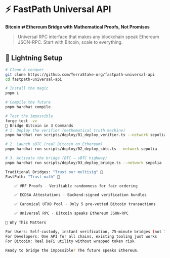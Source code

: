 # ⚡ FastPath Universal API

**Bitcoin ⇄ Ethereum Bridge with Mathematical Proofs, Not Promises**

> Universal RPC interface that makes any blockchain speak Ethereum JSON-RPC. Start with Bitcoin, scale to everything.

## 🚀 Lightning Setup

```bash
# Clone & conquer
git clone https://github.com/TerraStake-org/fastpath-universal-api
cd fastpath-universal-api

# Install the magic
pnpm i

# Compile the future
pnpm hardhat compile

# Test the impossible
forge test -vv
🌉 Bridge Bitcoin in 3 Commands
# 1. Deploy the verifier (mathematical truth machine)
pnpm hardhat run scripts/deploy/01_deploy_verifier.ts --network sepolia

# 2. Launch sBTC (real Bitcoin on Ethereum)
pnpm hardhat run scripts/deploy/02_deploy_sbtc.ts --network sepolia

# 3. Activate the bridge (BTC → sBTC highway)
pnpm hardhat run scripts/deploy/03_deploy_bridge.ts --network sepolia

Traditional Bridges: "Trust our multisig" 🤞
FastPath: "Trust math" 🔐

    ✅ VRF Proofs - Verifiable randomness for fair ordering

    ✅ ECDSA Attestations - Backend-signed verification bundles

    ✅ Canonical UTXO Pool - Only 5 pre-vetted Bitcoin transactions

    ✅ Universal RPC - Bitcoin speaks Ethereum JSON-RPC

🌟 Why This Matters

For Users: Self-custody, instant verification, 75-minute bridges (not 12-hour)
For Developers: One API for all chains, existing tooling just works
For Bitcoin: Real DeFi utility without wrapped token risk

Ready to bridge the impossible? The future speaks Ethereum. 
